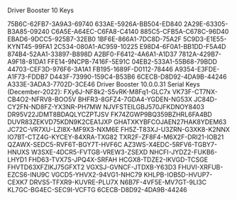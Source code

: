 Driver Booster 10 Keys

75B6C-62FB7-3A9A3-69740
633AE-5926A-BB504-ED840
2A29E-63305-B3A85-09240
C6A5E-A64EC-C6FA8-C4140
885C5-CFB5A-C678C-96D40
EBAD6-9DCC5-925B7-32EB0
1BF6E-866A1-7DC8D-75A2F
5C9D3-E1E55-KYNT45-99FA1
2C534-080A1-AC959-10225
E98D4-6F0A1-BB1DD-F5A4D
874B4-52AA1-33897-B898D
A2BF0-F6412-4A6A1-A1D37
7812A-429B7-A9F18-81DA1
FFE14-9NCPB-7416F-5E91C
04EB2-533A1-55B68-79BDD
44703-CEF3D-976F6-3A1A1
FB195-1689F-D0112-78446
A9354-E3FDE-A1F73-FDDB7
D443F-73990-159C4-B53B6
6CECB-D8D92-4DA9B-44246
A333E-3ADA3-7702D-3CE46
Driver Booster 10.0.0.31 Serial Keys (December-2022):
FXy6J-NF8k2-S5vRK-M8Fq1-GLC7x
VK73F-CT7NX-CB4O2-NFRV8-BOO5V
BHFR3-8GFZ4-7GDA4-YGDEN-NG53X
JC84D-CY2FN-ND8FZ-YX3NR-PH7MW
NJVFSTEILGBJ570JFKDNOY8403
DR95V22JDMT8BDAQLYCZPTJSV
FK74ZGWP9BQ359BZHRL6FA4BD
DUVR83ZEKVD75KDN9K2CEA1JXP
GHATXKYBFCOJAEN27HAK8YDEM63
JC72C-VR7XU-LZI8X-MF9X3-NXM6E
FH5Z-T83XJ-U3ZRN-G3XK8-K2NNX
IO7BT-CTZ4G-KYCEY-84XRA-TXG82
TXR2F-ZF8F4-M6X2F-DRI21-IOB21
QZAWX-SEDC5-RVF6T-BGY7T-HVF6C
AZ3WS-X4EDC-5RFV6-TGBY7-HNUXS
W3SXE-4DCR5-FVTGB-VREW3-ZSEXD
NHCFI-JYDZ2-FUKB6-LHYD1
FHD63-TVX7S-JPQ4X-SRFAH
HCGX8-TDZE2-IKVGD-TCSGE
FHVTD63XFZIKJ75GFXT2
VGXSJ-GVNCF-JTDXB-Y63D3
FHUVI-XRFUB-EZCS6-INU9C
VGCD5-YHVX2-94VG1-NHC79
KHLPB-IOB5D-HVUP7-CEXK7
DRVS5-TFXR9-KUVRE-PLU7X
N6B7F-4VF5E-MV7GT-9LI3C
KL7GC-BG4EC-SEC9I-VCFTG
6CECB-D8D92-4DA9B-44246
